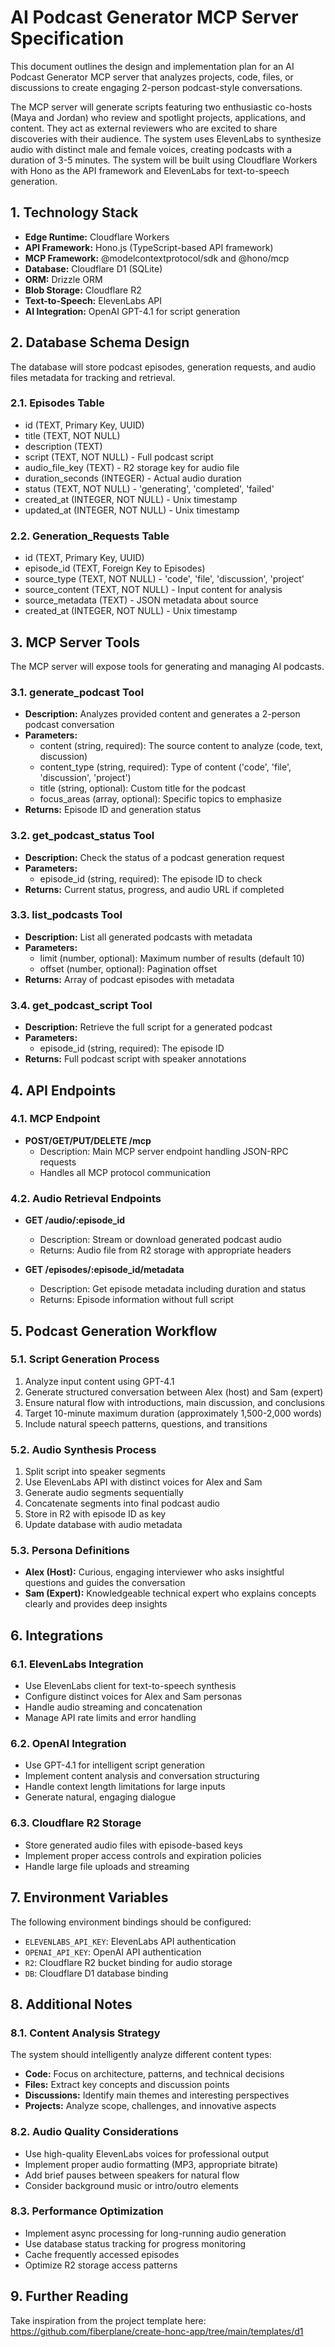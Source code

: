# AI Podcast Generator MCP Server Specification

This document outlines the design and implementation plan for an AI Podcast Generator MCP server that analyzes projects, code, files, or discussions to create engaging 2-person podcast-style conversations.

The MCP server will generate scripts featuring two enthusiastic co-hosts (Maya and Jordan) who review and spotlight projects, applications, and content. They act as external reviewers who are excited to share discoveries with their audience. The system uses ElevenLabs to synthesize audio with distinct male and female voices, creating podcasts with a duration of 3-5 minutes. The system will be built using Cloudflare Workers with Hono as the API framework and ElevenLabs for text-to-speech generation.

## 1. Technology Stack

- **Edge Runtime:** Cloudflare Workers
- **API Framework:** Hono.js (TypeScript-based API framework)
- **MCP Framework:** @modelcontextprotocol/sdk and @hono/mcp
- **Database:** Cloudflare D1 (SQLite)
- **ORM:** Drizzle ORM
- **Blob Storage:** Cloudflare R2
- **Text-to-Speech:** ElevenLabs API
- **AI Integration:** OpenAI GPT-4.1 for script generation

## 2. Database Schema Design

The database will store podcast episodes, generation requests, and audio files metadata for tracking and retrieval.

### 2.1. Episodes Table

- id (TEXT, Primary Key, UUID)
- title (TEXT, NOT NULL)
- description (TEXT)
- script (TEXT, NOT NULL) - Full podcast script
- audio_file_key (TEXT) - R2 storage key for audio file
- duration_seconds (INTEGER) - Actual audio duration
- status (TEXT, NOT NULL) - 'generating', 'completed', 'failed'
- created_at (INTEGER, NOT NULL) - Unix timestamp
- updated_at (INTEGER, NOT NULL) - Unix timestamp

### 2.2. Generation_Requests Table

- id (TEXT, Primary Key, UUID)
- episode_id (TEXT, Foreign Key to Episodes)
- source_type (TEXT, NOT NULL) - 'code', 'file', 'discussion', 'project'
- source_content (TEXT, NOT NULL) - Input content for analysis
- source_metadata (TEXT) - JSON metadata about source
- created_at (INTEGER, NOT NULL) - Unix timestamp

## 3. MCP Server Tools

The MCP server will expose tools for generating and managing AI podcasts.

### 3.1. generate_podcast Tool

- **Description:** Analyzes provided content and generates a 2-person podcast conversation
- **Parameters:**
  - content (string, required): The source content to analyze (code, text, discussion)
  - content_type (string, required): Type of content ('code', 'file', 'discussion', 'project')
  - title (string, optional): Custom title for the podcast
  - focus_areas (array, optional): Specific topics to emphasize
- **Returns:** Episode ID and generation status

### 3.2. get_podcast_status Tool

- **Description:** Check the status of a podcast generation request
- **Parameters:**
  - episode_id (string, required): The episode ID to check
- **Returns:** Current status, progress, and audio URL if completed

### 3.3. list_podcasts Tool

- **Description:** List all generated podcasts with metadata
- **Parameters:**
  - limit (number, optional): Maximum number of results (default 10)
  - offset (number, optional): Pagination offset
- **Returns:** Array of podcast episodes with metadata

### 3.4. get_podcast_script Tool

- **Description:** Retrieve the full script for a generated podcast
- **Parameters:**
  - episode_id (string, required): The episode ID
- **Returns:** Full podcast script with speaker annotations

## 4. API Endpoints

### 4.1. MCP Endpoint

- **POST/GET/PUT/DELETE /mcp**
  - Description: Main MCP server endpoint handling JSON-RPC requests
  - Handles all MCP protocol communication

### 4.2. Audio Retrieval Endpoints

- **GET /audio/:episode_id**
  - Description: Stream or download generated podcast audio
  - Returns: Audio file from R2 storage with appropriate headers

- **GET /episodes/:episode_id/metadata**
  - Description: Get episode metadata including duration and status
  - Returns: Episode information without full script

## 5. Podcast Generation Workflow

### 5.1. Script Generation Process

1. Analyze input content using GPT-4.1
2. Generate structured conversation between Alex (host) and Sam (expert)
3. Ensure natural flow with introductions, main discussion, and conclusions
4. Target 10-minute maximum duration (approximately 1,500-2,000 words)
5. Include natural speech patterns, questions, and transitions

### 5.2. Audio Synthesis Process

1. Split script into speaker segments
2. Use ElevenLabs API with distinct voices for Alex and Sam
3. Generate audio segments sequentially
4. Concatenate segments into final podcast audio
5. Store in R2 with episode ID as key
6. Update database with audio metadata

### 5.3. Persona Definitions

- **Alex (Host):** Curious, engaging interviewer who asks insightful questions and guides the conversation
- **Sam (Expert):** Knowledgeable technical expert who explains concepts clearly and provides deep insights

## 6. Integrations

### 6.1. ElevenLabs Integration

- Use ElevenLabs client for text-to-speech synthesis
- Configure distinct voices for Alex and Sam personas
- Handle audio streaming and concatenation
- Manage API rate limits and error handling

### 6.2. OpenAI Integration

- Use GPT-4.1 for intelligent script generation
- Implement content analysis and conversation structuring
- Handle context length limitations for large inputs
- Generate natural, engaging dialogue

### 6.3. Cloudflare R2 Storage

- Store generated audio files with episode-based keys
- Implement proper access controls and expiration policies
- Handle large file uploads and streaming

## 7. Environment Variables

The following environment bindings should be configured:

- `ELEVENLABS_API_KEY`: ElevenLabs API authentication
- `OPENAI_API_KEY`: OpenAI API authentication
- `R2`: Cloudflare R2 bucket binding for audio storage
- `DB`: Cloudflare D1 database binding

## 8. Additional Notes

### 8.1. Content Analysis Strategy

The system should intelligently analyze different content types:
- **Code:** Focus on architecture, patterns, and technical decisions
- **Files:** Extract key concepts and discussion points
- **Discussions:** Identify main themes and interesting perspectives
- **Projects:** Analyze scope, challenges, and innovative aspects

### 8.2. Audio Quality Considerations

- Use high-quality ElevenLabs voices for professional output
- Implement proper audio formatting (MP3, appropriate bitrate)
- Add brief pauses between speakers for natural flow
- Consider background music or intro/outro elements

### 8.3. Performance Optimization

- Implement async processing for long-running audio generation
- Use database status tracking for progress monitoring
- Cache frequently accessed episodes
- Optimize R2 storage access patterns

## 9. Further Reading

Take inspiration from the project template here: https://github.com/fiberplane/create-honc-app/tree/main/templates/d1